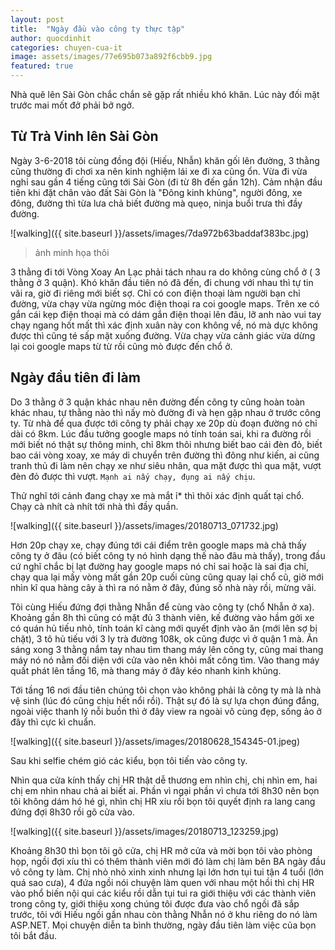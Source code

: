 ```yaml
---
layout: post
title:  "Ngày đầu vào công ty thực tập"
author: quocdinhit
categories: chuyen-cua-it
image: assets/images/77e695b073a892f6cbb9.jpg
featured: true
---
```

Nhà quê lên Sài Gòn chắc chắn sẽ gặp rất nhiều khó khăn. Lúc này đối mặt trước mai mốt đở phải bở ngở. 

## Từ Trà Vinh lên Sài Gòn

Ngày 3-6-2018 tôi cùng đồng đội (Hiếu, Nhẫn) khăn gối lên đường, 3 thằng cũng thường đi chơi xa nên kinh nghiệm lái xe đi xa cũng ổn. Vừa đi vừa nghỉ sau gần 4 tiếng cũng tới Sài Gòn (đi từ 8h đến gần 12h). Cảm nhận đầu tiên khi đặt chân vào đất Sài Gòn là "Đông kinh khủng", người đông, xe đông, đường thì từa lưa chả biết đường mà quẹo, ninja buổi trưa thì đầy đường.

![walking]({{ site.baseurl }}/assets/images/7da972b63baddaf383bc.jpg)
>ảnh minh họa thôi

3 thằng đi tới Vòng Xoay An Lạc phải tách nhau ra do không cùng chổ ở ( 3 thằng ở 3 quận). Khó khăn đầu tiên nó đã đến, đi chung với nhau thì tự tin vãi ra, giờ đi riêng mới biết sợ. Chỉ có con điện thoại làm người bạn chỉ đường, vừa chạy vừa ngừng móc điện thoại ra coi google maps. Trên xe có gắn cái kẹp điện thoại mà có dám gắn điện thoại lên đâu, lỡ anh nào vui tay chạy ngang hốt mất thì xác định xuân này con không về, nó mà dực không được thì cũng té sấp mặt xuống đường. Vừa chạy vừa cảnh giác vừa dừng lại coi google maps từ từ rồi cũng mò được đến chổ ở.

## Ngày đầu tiên đi làm

Do 3 thằng ở 3 quận khác nhau nên đường đến công ty cũng hoàn toàn khác nhau, tự thằng nào thì nấy mò đường đi và hẹn gặp nhau ở trước công ty. Từ nhà để qua được tới công ty phải chạy xe 20p dù đoạn đường nó chỉ dài có 8km. Lúc đầu tưởng google maps nó tính toán sai, khi ra đường rồi mới biết nó thật sự thông minh, chỉ 8km thôi nhưng biết bao cái đèn đỏ, biết bao cái vòng xoay, xe máy di chuyển trên đường thì đông như kiến, ai cũng tranh thủ đi làm nên chạy xe như siêu nhân, qua mặt được thì qua mặt, vượt đèn đỏ được thì vượt. `Mạnh ai nấy chạy, đụng ai nấy chịu`.

Thử nghĩ tới cảnh đang chạy xe mà mắt ỉ* thì thôi xác định quất tại chổ. Chạy cà nhít cà nhít tới nhà thì đầy quần.

![walking]({{ site.baseurl }}/assets/images/20180713_071732.jpg)

Hơn 20p chạy xe, chạy đúng tới cái điểm trên google maps mà chả thấy công ty ở đâu (có biết công ty nó hình dạng thế nào đâu mà thấy), trong đầu cứ nghĩ chắc bị lạt đường hay google maps nó chỉ sai hoặc là sai địa chỉ, chạy qua lại mấy vòng mất gần 20p cuối cùng cũng quay lại chổ cũ, giờ mới nhìn kĩ qua hàng cây à thì ra nó nằm ở đây, đúng số nhà này rồi, mừng vãi.

Tôi cùng Hiếu đứng đợi thằng Nhẫn để cùng vào công ty (chổ Nhẫn ở xa). Khoảng gần 8h thì cũng có mặt đủ 3 thành viên, kế đường vào hầm gởi xe có quán hủ tiếu nhỏ, tính toán kĩ càng mới quyết định vào ăn (mới lên sợ bị chặt), 3 tô hủ tiếu với 3 ly trà đường 108k, ok cũng được vì ở quận 1 mà. Ăn sáng xong 3 thằng nắm tay nhau tìm thang máy lên công ty, cũng mai thang máy nó nó nằm đối diện với cửa vào nên khỏi mất công tìm. Vào thang máy quất phát lên tầng 16, mà thang máy ở đây kéo nhanh kinh khủng.

Tới tầng 16 nơi đầu tiên chúng tôi chọn vào không phải là công ty mà là nhà vệ sinh (lúc đó cũng chịu hết nổi rồi). Thật sự đó là sự lựa chọn đúng đắng, ngoài việc thanh lý nỗi buồn thì ở đây view ra ngoài vô cùng đẹp, sống ảo ở đây thì cực kì chuẩn.

![walking]({{ site.baseurl }}/assets/images/20180628_154345-01.jpeg)

Sau khi selfie chém gió các kiểu, bọn tôi tiến vào công ty.

Nhìn qua cửa kính thấy chị HR thật dễ thương em nhìn chị, chị nhìn em, hai chị em nhìn nhau chả ai biết ai. Phần vì ngại phần vì chưa tới 8h30 nên bọn tôi không dám hó hé gì, nhìn chị HR xíu rồi bọn tôi quyết định ra lang cang đứng đợi 8h30 rồi gõ cửa vào.

![walking]({{ site.baseurl }}/assets/images/20180713_123259.jpg)

Khoảng 8h30 thì bọn tôi gõ cửa, chị HR mở cửa và mời bọn tôi vào phòng họp, ngồi đợi xíu thì có thêm thành viên mới đó làm chị làm bên BA ngày đầu vô công ty làm. Chị nhỏ nhỏ xinh xinh nhưng lại lớn hơn tụi tui tận 4 tuổi (lớn quá sao cưa), 4 đứa ngồi nói chuyện làm quen với nhau một hồi thì chị HR vào phổ biến nội qui các kiểu rồi dẫn tụi tui ra giới thiệu với các thành viên trong công ty, giới thiệu xong chúng tôi được đưa vào chổ ngồi đã sắp trước, tôi với Hiếu ngồi gần nhau còn thằng Nhẫn nó ở khu riêng do nó làm ASP.NET. Mọi chuyện diễn ta bình thường, ngày đầu tiên làm việc của bọn tôi bắt đầu.





